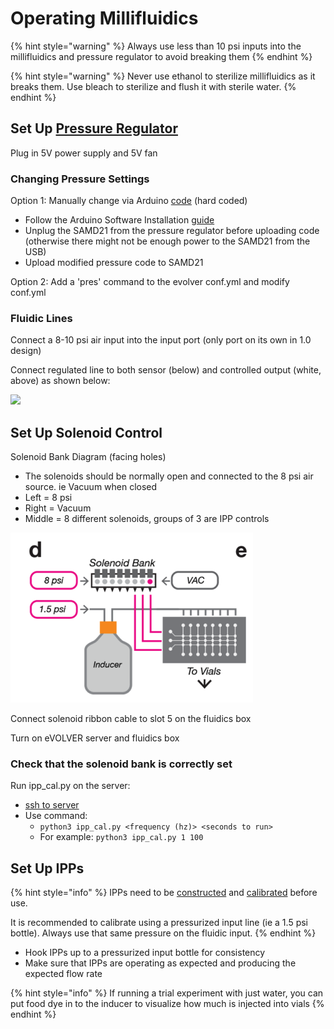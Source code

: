 # Operating Millifluidics

{% hint style="warning" %}
Always use less than 10 psi inputs into the millifluidics and pressure regulator to avoid breaking them
{% endhint %}

{% hint style="warning" %}
Never use ethanol to sterilize millifluidics as it breaks them. Use bleach to sterilize and flush it with sterile water.
{% endhint %}

## Set Up [Pressure Regulator](../../hardware/overview-of-millifluidics/pressure-regulator.md)

Plug in 5V power supply and 5V fan

### Changing Pressure Settings

Option 1: Manually change via Arduino [code](https://github.com/FYNCH-BIO/evolver-arduino/blob/484d547205d03e82589d435ccad0a765331a3cb6/SAMD21/RS485\_PRESSURE/RS485\_PRESSURE.ino#L21) (hard coded)

* Follow the Arduino Software Installation [guide](../arduino-software-installation.md)
* Unplug the SAMD21 from the pressure regulator before uploading code (otherwise there might not be enough power to the SAMD21 from the USB)
* Upload modified pressure code to SAMD21

Option 2: Add a 'pres' command to the evolver conf.yml and modify conf.yml

### Fluidic Lines

Connect a 8-10 psi air input into the input port (only port on its own in 1.0 design)

Connect regulated line to both sensor (below) and controlled output (white, above) as shown below:

![](<../../.gitbook/assets/image (29).png>)

## Set Up Solenoid Control

Solenoid Bank Diagram (facing holes)

* The solenoids should be normally open and connected to the 8 psi air source. ie Vacuum when closed
* Left = 8 psi
* Right = Vacuum
* Middle = 8 different solenoids, groups of 3 are IPP controls

![](<../../.gitbook/assets/image (2) (1) (2).png>)

Connect solenoid ribbon cable to slot 5 on the fluidics box

Turn on eVOLVER server and fluidics box

### Check that the solenoid bank is correctly set

Run ipp\_cal.py on the server:

* [ssh to server](../updating-the-evolver-server.md)
* Use command:
  * `python3 ipp_cal.py <frequency (hz)> <seconds to run>`
  * For example: `python3 ipp_cal.py 1 100`

## Set Up IPPs

{% hint style="info" %}
IPPs need to be [constructed](constructing-laser-cut-millifluidics.md) and [calibrated](calibrating-ipps.md) before use.

It is recommended to calibrate using a pressurized input line (ie a 1.5 psi bottle). Always use that same pressure on the fluidic input.
{% endhint %}

* Hook IPPs up to a pressurized input bottle for consistency
* Make sure that IPPs are operating as expected and producing the expected flow rate

{% hint style="info" %}
If running a trial experiment with just water, you can put food dye in to the inducer to visualize how much is injected into vials
{% endhint %}
